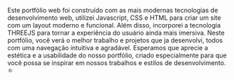 Este portfólio web foi construído com as mais modernas tecnologias de desenvolvimento web, utilizei Javascript, CSS e HTML para criar um site com um layout moderno e funcional. Além disso, incorporei a tecnologia THREEJS para tornar a experiência do usuário ainda mais imersiva. Neste portfólio, você verá o melhor trabalho e projetos que ja desenvolvi, todos com uma navegação intuitiva e agradável. Esperamos que aprecie a estética e a usabilidade do nosso portfólio, criado especialmente para que você possa se inspirar em nossos trabalhos e estilos de desenvolvimento. ⚛️
